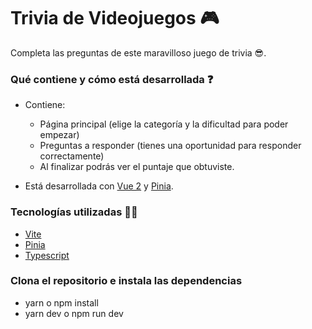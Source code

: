# Trivia de Videojuegos 🎮

Completa las preguntas de este maravilloso juego de trivia 😎.

### Qué contiene y cómo está desarrollada ❓

- Contiene:

  - Página principal (elige la categoría y la dificultad para poder empezar)
  - Preguntas a responder (tienes una oportunidad para responder correctamente)
  - Al finalizar podrás ver el puntaje que obtuviste.

- Está desarrollada con [Vue 2](https://v2.vuejs.org/) y [Pinia](https://pinia.vuejs.org/).

### Tecnologías utilizadas 👨‍💻

- [Vite](https://vitejs.dev/)
- [Pinia](https://pinia.vuejs.org/)
- [Typescript](https://www.typescriptlang.org/)

### Clona el repositorio e instala las dependencias

- yarn o npm install
- yarn dev o npm run dev
